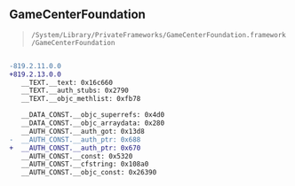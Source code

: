 ## GameCenterFoundation

> `/System/Library/PrivateFrameworks/GameCenterFoundation.framework/GameCenterFoundation`

```diff

-819.2.11.0.0
+819.2.13.0.0
   __TEXT.__text: 0x16c660
   __TEXT.__auth_stubs: 0x2790
   __TEXT.__objc_methlist: 0xfb78

   __DATA_CONST.__objc_superrefs: 0x4d0
   __DATA_CONST.__objc_arraydata: 0x280
   __AUTH_CONST.__auth_got: 0x13d8
-  __AUTH_CONST.__auth_ptr: 0x688
+  __AUTH_CONST.__auth_ptr: 0x670
   __AUTH_CONST.__const: 0x5320
   __AUTH_CONST.__cfstring: 0x108a0
   __AUTH_CONST.__objc_const: 0x26390

```
